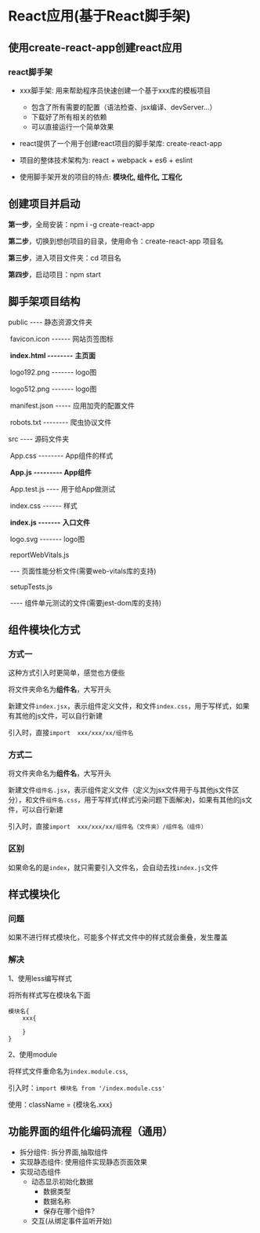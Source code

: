 # React应用(基于React脚手架)

## 使用create-react-app创建react应用

### react脚手架

- xxx脚手架: 用来帮助程序员快速创建一个基于xxx库的模板项目
  - 包含了所有需要的配置（语法检查、jsx编译、devServer…）
  - 下载好了所有相关的依赖
  - 可以直接运行一个简单效果

- react提供了一个用于创建react项目的脚手架库: create-react-app

- 项目的整体技术架构为: react + webpack + es6 + eslint
- 使用脚手架开发的项目的特点: **模块化, 组件化, 工程化**



## 创建项目并启动

**第一步**，全局安装：npm i -g create-react-app

**第二步**，切换到想创项目的目录，使用命令：create-react-app 项目名

**第三步**，进入项目文件夹：cd 项目名

**第四步**，启动项目：npm start



## 脚手架项目结构

 public ---- 静态资源文件夹

​          favicon.icon ------ 网站页签图标

​          **index.html --------** **主页面**

​          logo192.png ------- logo图

​          logo512.png ------- logo图

​          manifest.json ----- 应用加壳的配置文件

​          robots.txt -------- 爬虫协议文件

src ---- 源码文件夹

​          App.css -------- App组件的样式

​          **App.js --------- App组件**

​          App.test.js ---- 用于给App做测试

​          index.css ------ 样式

​          **index.js -------** **入口文件**

​          logo.svg ------- logo图

​          reportWebVitals.js

​                 --- 页面性能分析文件(需要web-vitals库的支持)

​          setupTests.js

​                 ---- 组件单元测试的文件(需要jest-dom库的支持)



## 组件模块化方式

### 方式一

这种方式引入时更简单，感觉也方便些

将文件夹命名为**组件名**，大写开头

新建文件`index.jsx`，表示组件定义文件，和文件`index.css`，用于写样式，如果有其他的js文件，可以自行新建

引入时，直接`import  xxx/xxx/xx/组件名`

### 方式二

将文件夹命名为**组件名**，大写开头

新建文件`组件名.jsx`，表示组件定义文件（定义为jsx文件用于与其他js文件区分），和文件`组件名.css`，用于写样式(样式污染问题下面解决)，如果有其他的js文件，可以自行新建

引入时，直接`import  xxx/xxx/xx/组件名（文件夹）/组件名（组件）`

### 区别

如果命名的是`index`，就只需要引入文件名，会自动去找`index.js`文件



## 样式模块化

### 问题

如果不进行样式模块化，可能多个样式文件中的样式就会重叠，发生覆盖

### 解决

1、使用less编写样式

将所有样式写在模块名下面

```less
模块名{
    xxx{
        
    }
}
```

2、使用module

将样式文件重命名为`index.module.css`,

引入时：`import 模块名 from '/index.module.css'`

使用：className = {模块名.xxx}



## 功能界面的组件化编码流程（通用）

- 拆分组件: 拆分界面,抽取组件
- 实现静态组件: 使用组件实现静态页面效果
- 实现动态组件
  - 动态显示初始化数据
    - 数据类型
    - 数据名称
    - 保存在哪个组件?
  - 交互(从绑定事件监听开始)

